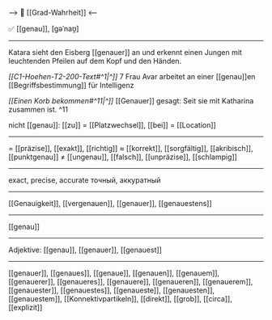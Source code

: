 --> 🧩 [[Grad-Wahrheit]] <--

✅ [[genau]], [ɡəˈnaʊ̯]

---

Katara sieht den Eisberg [[genauer]] an und erkennt einen Jungen mit leuchtenden Pfeilen auf dem Kopf und den Händen.

_[[C1-Hoehen-T2-200-Text#^1|^]]_ 7 Frau Avar arbeitet an einer [[genau]]en [[Begriffsbestimmung]] für Intelligenz

_[[Einen Korb bekommen#^11|^]]_ [[Genauer]] gesagt: Seit sie mit Katharina zusammen ist. ^11

nicht [[genau]]: [[zu]] = [[Platzwechsel]], [[bei]] = [[Location]]

---

= [[präzise]], [[exakt]], [[richtig]]
≈ [[korrekt]], [[sorgfältig]], [[akribisch]], [[punktgenau]]
≠ [[ungenau]], [[falsch]], [[unpräzise]], [[schlampig]]

---

exact, precise, accurate
точный, аккуратный

---

[[Genauigkeit]], [[vergenauen]], [[genauer]], [[genauestens]]

---

[[genau]]

---

Adjektive: [[genau]], [[genauer]], [[genauest]]

---

[[genauer]], [[genaues]], [[genaue]], [[genauen]], [[genauem]], [[genauerer]], [[genaueres]], [[genauere]], [[genaueren]], [[genauerem]], [[genauester]], [[genauestes]], [[genaueste]], [[genauesten]], [[genauestem]], [[Konnektivpartikeln]], [[direkt]], [[grob]], [[circa]], [[explizit]]
